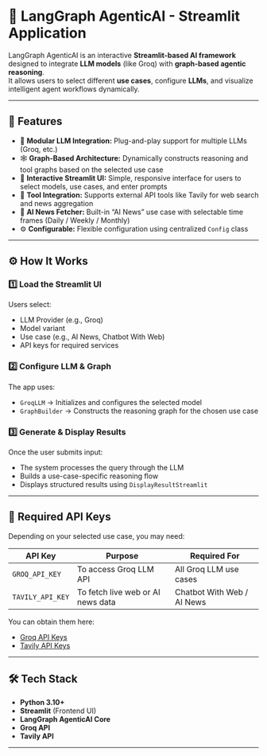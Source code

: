 # 🤖 LangGraph AgenticAI - Streamlit Application

LangGraph AgenticAI is an interactive **Streamlit-based AI framework** designed to integrate **LLM models** (like Groq) with **graph-based agentic reasoning**.  
It allows users to select different **use cases**, configure **LLMs**, and visualize intelligent agent workflows dynamically.

---

## 🚀 Features

- 🧠 **Modular LLM Integration:** Plug-and-play support for multiple LLMs (Groq, etc.)  
- 🕸️ **Graph-Based Architecture:** Dynamically constructs reasoning and tool graphs based on the selected use case  
- 💬 **Interactive Streamlit UI:** Simple, responsive interface for users to select models, use cases, and enter prompts  
- 🔗 **Tool Integration:** Supports external API tools like Tavily for web search and news aggregation  
- 📰 **AI News Fetcher:** Built-in “AI News” use case with selectable time frames (Daily / Weekly / Monthly)  
- ⚙️ **Configurable:** Flexible configuration using centralized `Config` class  

---

## ⚙️ How It Works

### 1️⃣ Load the Streamlit UI
Users select:
- LLM Provider (e.g., Groq)
- Model variant
- Use case (e.g., AI News, Chatbot With Web)
- API keys for required services

### 2️⃣ Configure LLM & Graph
The app uses:
- `GroqLLM` → Initializes and configures the selected model  
- `GraphBuilder` → Constructs the reasoning graph for the chosen use case  

### 3️⃣ Generate & Display Results
Once the user submits input:
- The system processes the query through the LLM
- Builds a use-case-specific reasoning flow
- Displays structured results using `DisplayResultStreamlit`

---

## 🔑 Required API Keys

Depending on your selected use case, you may need:

| API Key | Purpose | Required For |
|----------|----------|--------------|
| `GROQ_API_KEY` | To access Groq LLM API | All Groq LLM use cases |
| `TAVILY_API_KEY` | To fetch live web or AI news data | Chatbot With Web / AI News |

You can obtain them here:
- [Groq API Keys](https://console.groq.com/keys)  
- [Tavily API Keys](https://tavily.com/)

---

## 🛠️ Tech Stack

- **Python 3.10+**
- **Streamlit** (Frontend UI)
- **LangGraph AgenticAI Core**
- **Groq API**
- **Tavily API**

---
